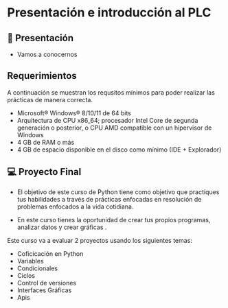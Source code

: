 # Presentación e introducción al PLC

## 👋 Presentación
- Vamos a conocernos

## Requerimientos
A continuación se muestran los requsitos mínimos para poder realizar las prácticas de manera correcta.<br>
<ul>
    <li> Microsoft® Windows® 8/10/11 de 64 bits </li>
    <li> Arquitectura de CPU x86_64; procesador Intel Core de segunda generación o posterior, o CPU AMD compatible con un hipervisor de Windows </li>
    <li>4 GB de RAM o más </li>
    <li>4 GB de espacio disponible en el disco como mínimo (IDE + Explorador) </li>
</ul>


## 💻 Proyecto Final

* El objetivo de este curso de Python tiene como objetivo que practiques tus habilidades a través de prácticas enfocadas en resolución de problemas enfocados a la vida cotidiana. 

* En este curso tienes la oportunidad de crear tus propios programas, analizar datos y crear gráficas . 

Este curso va a evaluar 2 proyectos usando los siguientes temas:

- Coficicación en Python
- Variables
- Condicionales
- Ciclos
- Control de versiones
- Interfaces Gráficas
- Apis